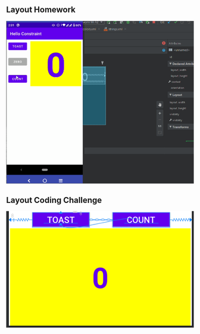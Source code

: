 ## Layout Homework

![Layout HomeWork](./HW.gif)

## Layout Coding Challenge

![Coding Challenge](./CC.png)

